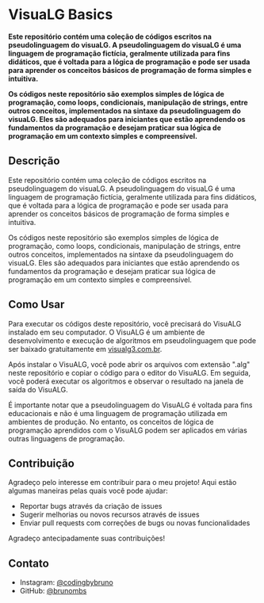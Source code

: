 <h1>VisuaLG Basics</h1>

<p><strong>Este repositório contém uma coleção de códigos escritos na pseudolinguagem do visuaLG. A pseudolinguagem do visuaLG é uma linguagem de programação fictícia, geralmente utilizada para fins didáticos, que é voltada para a lógica de programação e pode ser usada para aprender os conceitos básicos de programação de forma simples e intuitiva.

Os códigos neste repositório são exemplos simples de lógica de programação, como loops, condicionais, manipulação de strings, entre outros conceitos, implementados na sintaxe da pseudolinguagem do visuaLG. Eles são adequados para iniciantes que estão aprendendo os fundamentos da programação e desejam praticar sua lógica de programação em um contexto simples e compreensível.</strong></p>

<h2>Descrição</h2>

<p>Este repositório contém uma coleção de códigos escritos na pseudolinguagem do visuaLG. A pseudolinguagem do visuaLG é uma linguagem de programação fictícia, geralmente utilizada para fins didáticos, que é voltada para a lógica de programação e pode ser usada para aprender os conceitos básicos de programação de forma simples e intuitiva.</p>

<p>Os códigos neste repositório são exemplos simples de lógica de programação, como loops, condicionais, manipulação de strings, entre outros conceitos, implementados na sintaxe da pseudolinguagem do visuaLG. Eles são adequados para iniciantes que estão aprendendo os fundamentos da programação e desejam praticar sua lógica de programação em um contexto simples e compreensível.</p>

<h2>Como Usar</h2>
<p>Para executar os códigos deste repositório, você precisará do VisuALG instalado em seu computador. O VisuALG é um ambiente de desenvolvimento e execução de algoritmos em pseudolinguagem que pode ser baixado gratuitamente em <a href="https://visualg3.com.br/" target="_blank">visualg3.com.br</a>.</p>
<p>Após instalar o VisuALG, você pode abrir os arquivos com extensão ".alg" neste repositório e copiar o código para o editor do VisuALG. Em seguida, você poderá executar os algoritmos e observar o resultado na janela de saída do VisuALG.</p>
<p>É importante notar que a pseudolinguagem do VisuALG é voltada para fins educacionais e não é uma linguagem de programação utilizada em ambientes de produção. No entanto, os conceitos de lógica de programação aprendidos com o VisuALG podem ser aplicados em várias outras linguagens de programação.</p>

<h2>Contribuição</h2>
<p>Agradeço pelo interesse em contribuir para o meu projeto! Aqui estão algumas maneiras pelas quais você pode ajudar:</p>
<ul>
  <li>Reportar bugs através da criação de issues</li>
  <li>Sugerir melhorias ou novos recursos através de issues</li>
  <li>Enviar pull requests com correções de bugs ou novas funcionalidades</li>
</ul>
<p>Agradeço antecipadamente suas contribuições!</p>


<h2>Contato</h2>
<ul>
  <li>Instagram: <a href="https://www.instagram.com/codingbybruno" target="_blank">@codingbybruno</a></li>
  <li>GitHub: <a href="https://github.com/brunombs" target="_blank">@brunombs</a></li>
</ul>
